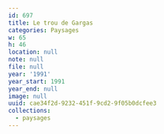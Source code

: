 ```yaml
---
id: 697
title: Le trou de Gargas
categories: Paysages
w: 65
h: 46
location: null
note: null
file: null
year: '1991'
year_start: 1991
year_end: null
image: null
uuid: cae34f2d-9232-451f-9cd2-9f05b0dcfee3
collections:
  - paysages
---
```


